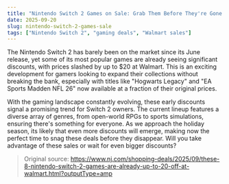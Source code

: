 ```yaml
---
title: "Nintendo Switch 2 Games on Sale: Grab Them Before They're Gone!"
date: 2025-09-20
slug: nintendo-switch-2-games-sale
tags: ["Nintendo Switch 2", "gaming deals", "Walmart sales"]
---
```


The Nintendo Switch 2 has barely been on the market since its June release, yet some of its most popular games are already seeing significant discounts, with prices slashed by up to $20 at Walmart. This is an exciting development for gamers looking to expand their collections without breaking the bank, especially with titles like "Hogwarts Legacy" and "EA Sports Madden NFL 26" now available at a fraction of their original prices.

With the gaming landscape constantly evolving, these early discounts signal a promising trend for Switch 2 owners. The current lineup features a diverse array of genres, from open-world RPGs to sports simulations, ensuring there's something for everyone. As we approach the holiday season, its likely that even more discounts will emerge, making now the perfect time to snag these deals before they disappear. Will you take advantage of these sales or wait for even bigger discounts?
> Original source: https://www.nj.com/shopping-deals/2025/09/these-8-nintendo-switch-2-games-are-already-up-to-20-off-at-walmart.html?outputType=amp